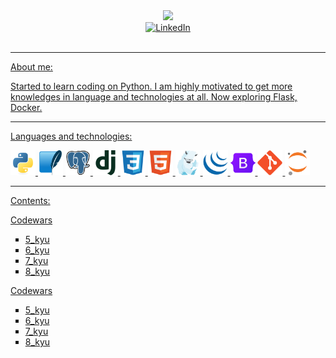<div id="header" align="center">
  <img src="https://media.giphy.com/media/O2PhyxtkFwCtUO6nen/giphy.gif" width="200"/>
</div>
<div id="badges" align="center">
  <a href="https://www.linkedin.com/in/herman-palishchuk-a49757255/">
  <img src="https://img.shields.io/badge/LinkedIn-grey?logo=linkedin&logoColor=white&style=for-the-badge" alt="LinkedIn"/>
</div>
<div id="views" align="center">
  <img src="https://komarev.com/ghpvc/?username=HermanPalishchuk&style=flat-square&color=grey" alt=""/>
</div>

---

About me:

Started to learn coding on Python. I am highly motivated to get more knowledges in language and technologies at all. 
Now exploring Flask, Docker.
 
 ---

Languages and technologies:

<div>
 <img src="https://github.com/devicons/devicon/blob/master/icons/python/python-original.svg" width="40" height="40" alt="Python" title="Python">
 <img src="https://github.com/devicons/devicon/blob/master/icons/sqlite/sqlite-original.svg" width="40" height="40" alt="SQLite" title="SQLite">
 <img src="https://github.com/devicons/devicon/blob/master/icons/postgresql/postgresql-original.svg" width="40" height="40" alt="PostgreSQL" title="PostgreSQL">
 <img src="https://github.com/devicons/devicon/blob/master/icons/django/django-plain.svg" width="40" height="40" alt="Django" title="Django">
 <img src="https://github.com/devicons/devicon/blob/master/icons/css3/css3-original.svg" width="40" height="40" alt="CSS3" title="CSS3">
 <img src="https://github.com/devicons/devicon/blob/master/icons/html5/html5-original.svg" width="40" height="40" alt="HTML5" title="HTML">
 <img src="https://github.com/devicons/devicon/blob/master/icons/foundation/foundation-original.svg" width="40" height="40" alt="Foundation" title="Foundation">
 <img src="https://github.com/devicons/devicon/blob/master/icons/jquery/jquery-original.svg" width="40" height="40" alt="JQuery" title="JQuery">
 <img src="https://github.com/devicons/devicon/blob/master/icons/bootstrap/bootstrap-original.svg" width="40" height="40" alt="Bootstrap" title="Bootstrap">
 <img src="https://github.com/devicons/devicon/blob/master/icons/git/git-original.svg" width="40" height="40" alt="Git" title="Git">
 <img src="https://github.com/devicons/devicon/blob/master/icons/jupyter/jupyter-original.svg" width="40" height="40" alt="Jupyter" title="Jupyter">
</div>

  ---

Contents:

<div>
<a href="https://github.com/RandyR0zz/Codewars">Codewars</a>
  <ul type="square">
    <li><a href="https://github.com/RandyR0zz/Codewars/tree/main/Python/5_kyu">5_kyu</a></li>
    <li><a href="https://github.com/RandyR0zz/Codewars/tree/main/Python/6_kyu">6_kyu</a></li>
    <li><a href="https://github.com/RandyR0zz/Codewars/tree/main/Python/7_kyu">7_kyu</a></li>
    <li><a href="https://github.com/RandyR0zz/Codewars/tree/main/Python/8_kyu">8_kyu</a></li>
  </ul>
<a href="https://github.com/RandyR0zz/Codewars">Codewars</a>
  <ul type="square">
    <li><a href="https://github.com/RandyR0zz/Codewars/tree/main/Python/5_kyu">5_kyu</a></li>
    <li><a href="https://github.com/RandyR0zz/Codewars/tree/main/Python/6_kyu">6_kyu</a></li>
    <li><a href="https://github.com/RandyR0zz/Codewars/tree/main/Python/7_kyu">7_kyu</a></li>
    <li><a href="https://github.com/RandyR0zz/Codewars/tree/main/Python/8_kyu">8_kyu</a></li>
  </ul>
</div>
